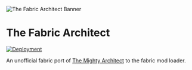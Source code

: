 ![The Fabric Architect Banner](https://i.imgur.com/FwLa3JT.jpg)
# The Fabric Architect

[![Deployment](https://github.com/LCLPYT/TheFabricArchitect/actions/workflows/gradle-publish.yml/badge.svg?branch=1.18.2)](https://github.com/LCLPYT/TheFabricArchitect/actions/workflows/gradle-publish.yml)

An unofficial fabric port of [The Mighty Architect](https://github.com/simibubi/TheMightyArchitect) to the fabric mod loader.

